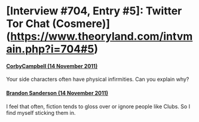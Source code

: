 # [Interview #704, Entry #5]: Twitter Tor Chat (Cosmere)](https://www.theoryland.com/intvmain.php?i=704#5)

#### [CorbyCampbell (14 November 2011)](http://twitter.com/CorbyCampbell/status/136142096213094400)

Your side characters often have physical infirmities. Can you explain why?

#### [Brandon Sanderson (14 November 2011)](http://twitter.com/BrandSanderson/status/136144617165950976)

I feel that often, fiction tends to gloss over or ignore people like Clubs. So I find myself sticking them in.

